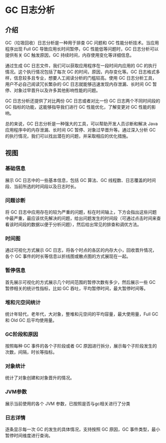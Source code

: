 # GC 日志分析

## 介绍

GC（垃圾回收）日志分析是一种用于排查 GC 问题和 GC 性能分析技术。当应用程序出现 Full GC 导致应用长时间暂停，GC 性能低等问题时，GC 日志分析可以提供有关 GC 触发原因，GC 持续时间，内存使用变化等详细信息。

通过生成 GC 日志文件，我们可以获取应用程序在一段时间内应用的 GC 的执行情况。这个执行情况包括了每次 GC 的时间，原因，内存变化等。GC 日志格式多样，信息较多且专业，想要人工阅读分析的门槛较高。使用 GC 日志分析工具，用户不必自己阅读冗长繁杂的 GC 日志就能够迅速发现内存泄漏、长时间 GC 暂停、对象过早晋升以及许多其他影响性能的问题。

GC 日志分析还提供了对比两份 GC 日志或者对比一份 GC 日志两个不同时间段的 GC 指标的功能，这能够指导我们进行 GC 性能优化，了解变更对 GC 性能的影响。

总的来说，GC 日志分析是一种强大的工具，可以帮助开发人员诊断和解决 Java 应用程序中的内存泄漏、长时间 GC 暂停、对象过早晋升等。通过深入分析 GC 的执行情况，我们可以找出潜在的问题，并采取相应的优化措施。

## 视图

### 基础信息

展示 GC 日志中的一些基本信息，包括 GC 算法、GC 线程数、日志覆盖的时间段、当前所选的时间段以及日志时长。

### 问题诊断

将 GC 日志中应用存在的较为严重的问题，标在时间轴上，下方会指出这些问题中最严重，最应该优先解决的问题，给出问题发生的时间段（可通过点击时间来查看该时间段的数据以便于分析问题），然后给出常见的排查和调优方法。

### 时间图

通过可视化方式展示 GC 日志，将各个时点的各区的内存大小，回收晋升情况，各个 GC 事件的时长等信息以折线图或散点图的方式展现在一起。

### 暂停信息

首先展示可视化的方式展示几个时间范围的暂停次数有多少，然后展示一些 GC 暂停相关的统计性指标，比如 GC 吞吐，平均暂停时间，最大暂停时间等。

### 堆和元空间统计

统计年轻代，老年代，大对象，整堆和元空间的平均容量，最大使用量，Full GC 和 Old GC 后平均使用量。

### GC阶段和原因

按照每种 GC 事件的各个子阶段或者 GC 原因进行拆分，展示每个子阶段发生的次数，间隔，时长等指标。

### 对象统计

统计了对象创建和对象晋升的情况。

### JVM参数

展示当前使用的各个 JVM 参数，已按照是否与gc相关进行了分类

### 日志详情

逐条显示每一次 GC 的发生的具体情况，支持按照 GC 原因，GC 事件类型，最小暂停时间维度进行查询。